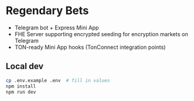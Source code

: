 # Regendary Bets

- Telegram bot + Express Mini App
- FHE Server supporting encrypted seeding for encryption markets on Telegram
- TON-ready Mini App hooks (TonConnect integration points)

## Local dev
```bash
cp .env.example .env  # fill in values
npm install
npm run dev
